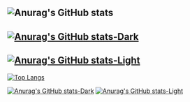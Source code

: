 ![Anurag's GitHub stats](https://github-readme-stats.vercel.app/api?username=heum-ji&show_icons=true&theme=radical)
---
[![Anurag's GitHub stats-Dark](https://github-readme-stats.vercel.app/api?username=heum-ji&show_icons=true&theme=dark#gh-dark-mode-only)](https://github.com/anuraghazra/github-readme-stats#gh-dark-mode-only)
---
[![Anurag's GitHub stats-Light](https://github-readme-stats.vercel.app/api?username=heum-ji&show_icons=true&theme=default#gh-light-mode-only)](https://github.com/anuraghazra/github-readme-stats#gh-light-mode-only)
---
[![Top Langs](https://github-readme-stats.vercel.app/api/top-langs/?username=heum-ji&layout=compact)](https://github.com/heum-ji/github-readme-stats)

[![Anurag's GitHub stats-Dark](https://github-readme-stats.vercel.app/api?username=anuraghazra&show_icons=true&theme=dark#gh-dark-mode-only)](https://github.com/anuraghazra/github-readme-stats#gh-dark-mode-only)
[![Anurag's GitHub stats-Light](https://github-readme-stats.vercel.app/api?username=anuraghazra&show_icons=true&theme=default#gh-light-mode-only)](https://github.com/anuraghazra/github-readme-stats#gh-light-mode-only)
